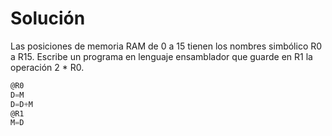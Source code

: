 # Solución

Las posiciones de memoria RAM de 0 a 15 tienen los nombres simbólico R0 a R15. Escribe un programa en lenguaje ensamblador que guarde en R1 la operación 2 * R0.

```asm
@R0
D=M
D=D+M
@R1
M=D
```